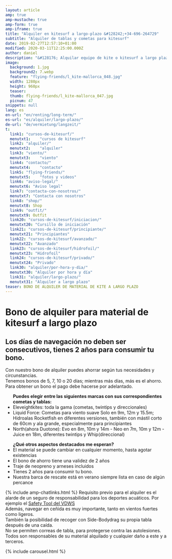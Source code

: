 ```yaml
---
layout: article
amp: true
amp-mustache: true
amp-form: true
amp-iframe: true
title: "Alquiler en kitesurf a largo-plazo &#128242;+34-696-264729"
subtitle: "Alquiler de tablas y cometas para kitesurf"
date: 2019-02-27T12:57:10+01:00
modified: 2020-03-11T12:25:00.000Z
author: daniel
description: "&#128176; Alquilar equipo de kite o kitesurf a largo plazo y ahorrar? Para ti tenemos varios bonos de alquiler, utilizables en 2 años"
image:
  background: 1.jpg
  background2: 7.webp
  feature: "flying-friends/l_kite-mallorca_048.jpg"
  width: 1280px
  height: 960px
  teaser:
  thumb: flying-friends/l_kite-mallorca_047.jpg
  picnum: 47
snippets: null
lang: es
en-url: "en/renting/long-term/"
es-url: "es/alquiler/largo-plazo/"
de-url: "de/vermietung/langzeit/"
t:
  link1: "cursos-de-kitesurf/"
  menutxt1:    "cursos de kitesurf"
  link2: "alquiler/"
  menutxt2:    "alquiler"
  link3: "viento/"
  menutxt3:    "viento"
  link4: "contacto/"
  menutxt4:    "contacto"
  link5: "flying-friends/"
  menutxt5:    "fotos y videos"
  link6: "aviso-legal/"
  menutxt6: "Aviso legal"
  link7: "contacta-con-nosotros/"
  menutxt7: "Contacta con nosotros"
  link8: "shop/"
  menutxt8: Shop
  link9: "outfit/"
  menutxt9: Outfit
  link20: "cursos-de-kitesurf/iniciacion/"
  menutxt20: "Cursillo de iniciación"
  link21: "cursos-de-kitesurf/principiante/"
  menutxt21: "Principiantes"
  link22: "cursos-de-kitesurf/avanzado/"
  menutxt22: "Avanzado"
  link23: "cursos-de-kitesurf/hidrofoil/"
  menutxt23: "Hidrofoil"
  link24: "cursos-de-kitesurf/privado/"
  menutxt24: "Privado"
  link30: "alquiler/por-hora-y-dia/"
  menutxt30: "Alquiler por hora y día"
  link31: "alquiler/largo-plazo/"
  menutxt31: "Alquiler a largo plazo"
teaser: BONO DE ALQUILER DE MATERIAL DE KITE A LARGO PLAZO
---
```


<h1>Bono de alquiler para material de kitesurf a largo plazo</h1>
<h2>Los días de navegación no deben ser consecutivos, tienes 2 años para consumir tu bono.</h2>


<span>Con nuestro bono de alquiler puedes ahorrar según tus necesidades y circunstancias.<br>
Tenemos bonos de 5, 7, 10 o 20 días; mientras más días, más es el ahorro.<br>
Para obtener un bono el pago debe hacerse por adelantado.<br></span>
<ul><strong>Puedes elegir entre las siguientes marcas con sus correspondientes cometas y tablas:</strong><br>
<li>Eleveightkites: toda la gama (cometas, twintips y direccionales)</li>
<li>Liquid Force: Cometas para viento suave  Solo en 9m, 12m y 15.5m; Hidroalas Rocketfish en diferentes versiones, también con mástil corto de 60cm y ala grande, especialmente para principiantes</li>
<li>North(ahora Duotone): Evo en 8m, 10m y 14m - Neo en 7m, 10m y 12m - Juice en 18m, diferentes twintips y Whip(direccional)</li>
</ul>
<div class="item">
<ul><strong>¿Qué otros aspectos destacados me esperan?</strong>
  <li>El material se puede cambiar en cualquier momento, hasta agotar existencias</li>
  <li>El bono de ahorro tiene una validez de 2 años</li>
  <li>Traje de neopreno y arneses incluidos</li>
  <li>Tienes 2 años para consumir tu bono.</li>
  <li>Nuestra barca de rescate está en verano siempre lista en caso de algún percance</li>
</ul>
</div>
{% include amp-chatlinks.html %}
<span>Requisito previo para el alquiler es el alarde de un seguro de responsabilidad para los deportes acuáticos. Por ejemplo el <a href="https://cp.vdws.de/shop/insurance/VS19796" title="Seguro responsabilidad civil y accidentes para kitesurf">Safety Tool del VDWS</a><br>
Además, navegar en ceñida es muy importante, tanto en vientos fuertes como ligeros.<br>
También la posibilidad de recoger con Side-Bodydrag su propia tabla después de una caída.<br>
No se permiten correas de tabla, para protegerse contra las autolesiones.<br>
Todos son responsables de su material alquilado y cualquier daño a este y a terceros.</span>


{% include carousel.html %}
